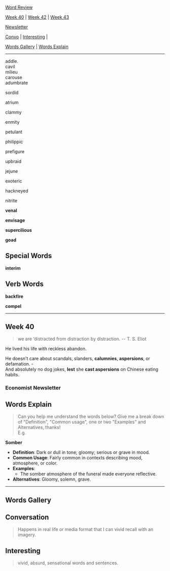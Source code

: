 
[Word Review](../../words-review.md)  


[Week 40](#week-40) | [Week 42](#week-42) | [Week 43](#week-43)  

[Newsletter](#economist-newsletter)  

[Convo](#conversation) | [Interesting](#interesting) |  

[Words Gallery](#words-gallery) | [Words Explain](#words-explain)  

------------------  

addle.  
cavil  
milieu  
carouse  
adumbrate  

sordid   

atrium  

clammy  

enmity  

petulant  

philippic  

prefigure  

upbraid  

jejune  

exoteric  

hackneyed  

nitrite  

**venal**  

**envisage**   

**supercilious**  

**goad**  


## Special Words  

**interim**  


## Verb Words  

**backfire**  

**compel**   


-------------------------  

## Week 40  

> we are ‘distracted from distraction by distraction. -- T. S. Eliot  

He lived his life with reckless abandon.  

He doesn't care about scandals, slanders, **calumnies**, **aspersions**, or defamation. -    
And absolutely no dog jokes, **lest** she **cast aspersions** on Chinese eating habits.  



### Economist Newsletter  




## Words Explain   

> Can you help me understand the words below? Give me a break down of "Definition", "Common usage", one or two "Examples" and Alternatives, thanks!  
E.g.   

**Somber**  
   - **Definition**: Dark or dull in tone; gloomy; serious or grave in mood.  
   - **Common Usage**: Fairly common in contexts describing mood, atmosphere, or color.  
   - **Examples**:   
     - The somber atmosphere of the funeral made everyone reflective.  
   - **Alternatives**: Gloomy, solemn, grave.  

-----------------------  


## Words Gallery  


## Conversation  
> Happens in real life or media format that I can vivid recall with an imagery.  


## Interesting  
> vivid, absurd, sensational words and sentences.  

